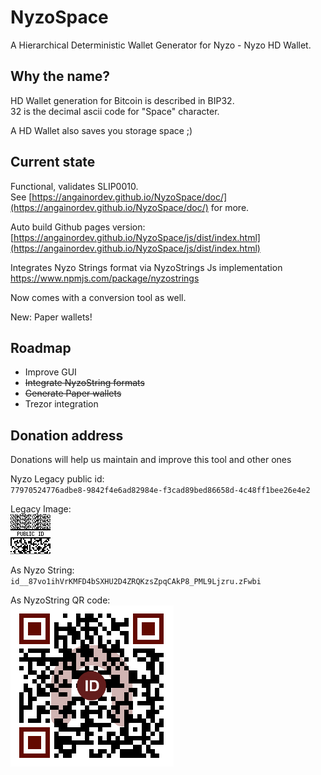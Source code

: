 # NyzoSpace
A Hierarchical Deterministic Wallet Generator for Nyzo - Nyzo HD Wallet.

## Why the name?

HD Wallet generation for Bitcoin is described in BIP32.  
32 is the decimal ascii code for "Space" character.

A HD Wallet also saves you storage space ;)

## Current state

Functional, validates SLIP0010.  
See [https://angainordev.github.io/NyzoSpace/doc/](https://angainordev.github.io/NyzoSpace/doc/) for more.

Auto build Github pages version: [https://angainordev.github.io/NyzoSpace/js/dist/index.html](https://angainordev.github.io/NyzoSpace/js/dist/index.html)

Integrates Nyzo Strings format via NyzoStrings Js implementation https://www.npmjs.com/package/nyzostrings

Now comes with a conversion tool as well.

New: Paper wallets!

## Roadmap

- Improve GUI
- ~~Integrate NyzoString formats~~
- ~~Generate Paper wallets~~
- Trezor integration

## Donation address

Donations will help us maintain and improve this tool and other ones

Nyzo Legacy public id:  
`77970524776adbe8-9842f4e6ad82984e-f3cad89bed86658d-4c48ff1bee26e4e2`

Legacy Image:  
![](https://github.com/AngainorDev/NyzoSpace/raw/master/angainor-pub.png)

As Nyzo String:  
`id__87vo1ihVrKMFD4bSXHU2D4ZRQKzsZpqCAkP8_PML9Ljzru.zFwbi`

As NyzoString QR code:  
![](https://github.com/AngainorDev/NyzoSpace/raw/master/angainor-pub-ns.png)

